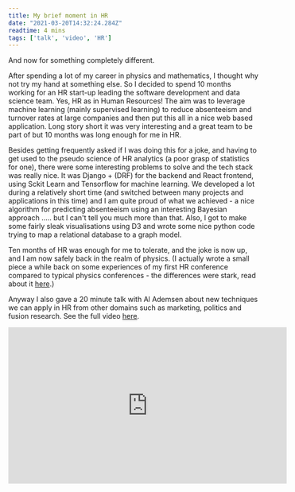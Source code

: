```yaml
---
title: My brief moment in HR
date: "2021-03-20T14:32:24.284Z"
readtime: 4 mins
tags: ['talk', 'video', 'HR']
---
```

And now for something completely different.

After spending a lot of my career in physics and mathematics, I thought why not try my hand at something else. So I decided to spend 10 months working for an HR start-up leading the software development and data science team. Yes, HR as in Human Resources! The aim was to leverage machine learning (mainly supervised learning) to reduce absenteeism and turnover rates at large companies and then put this all in a nice web based application. Long story short it was very interesting and a great team to be part of but 10 months was long enough for me in HR.

Besides getting frequently asked if I was doing this for a joke, and having to get used to the pseudo science of HR analytics (a poor grasp of statistics for one), there were some interesting problems to solve and the tech stack was really nice. It was Django + (DRF) for the backend and React frontend, using Sckit Learn and Tensorflow for machine learning. We developed a lot during a relatively short time (and switched between many projects and applications in this time) and I am quite proud of what we achieved - a nice algorithm for predicting absenteeism using an interesting Bayesian approach ..... but I can't tell you much more than that. Also, I got to make some fairly sleak visualisations using D3 and wrote some nice python code trying to map a relational database to a graph model.

Ten months of HR was enough for me to tolerate, and the joke is now up, and I am now safely back in the realm of physics. (I actually wrote a small piece a while back on some experiences of my first HR conference compared to typical physics conferences - the differences were stark, read about it [here](https://www.jigso.com/the-quantum-leap-to-hr-a-physicists-journey-into-the-world-of-human-resources/).)

Anyway I also gave a 20 minute talk with Al Ademsen about new techniques we can apply in HR from other domains such as marketing, politics and fusion research. See the full video [here](https://youtu.be/UBNTW1YAa8Q).

<iframe width="560" height="315" src="https://www.youtube.com/embed/UBNTW1YAa8Q" title="YouTube video player" frameborder="0" allow="accelerometer; autoplay; clipboard-write; encrypted-media; gyroscope; picture-in-picture" allowfullscreen></iframe>
